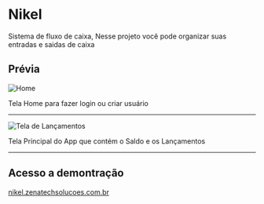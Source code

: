 # Nikel

Sistema de fluxo de caixa, Nesse projeto você pode organizar suas entradas e saidas de caixa

## Prévia

![Home](https://i.imgur.com/RFq1PzB.png)


Tela Home para fazer login ou criar usuário

---

![Tela de Lançamentos](https://i.imgur.com/vsFBRcx.png)


Tela Principal do App que contém o Saldo e os Lançamentos

---

## Acesso a demontração

[nikel.zenatechsolucoes.com.br](https://nikel.zenatechsolucoes.com.br/)



